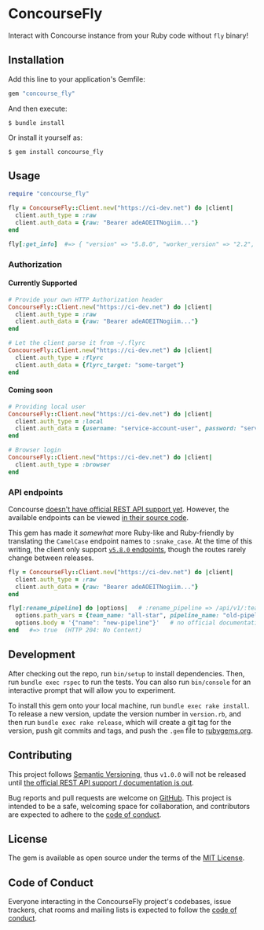 # ConcourseFly

Interact with Concourse instance from your Ruby code without `fly` binary!

## Installation

Add this line to your application's Gemfile:

```ruby
gem "concourse_fly"
```

And then execute:

    $ bundle install

Or install it yourself as:

    $ gem install concourse_fly

## Usage

```ruby
require "concourse_fly"

fly = ConcourseFly::Client.new("https://ci-dev.net") do |client|
  client.auth_type = :raw
  client.auth_data = {raw: "Bearer adeAOEITNogiim..."}
end

fly[:get_info]  #=> { "version" => "5.8.0", "worker_version" => "2.2", "external_url" => "https://ci-dev.net"
```

### Authorization

#### Currently Supported

```ruby
# Provide your own HTTP Authorization header
ConcourseFly::Client.new("https://ci-dev.net") do |client|
  client.auth_type = :raw
  client.auth_data = {raw: "Bearer adeAOEITNogiim..."}
end

# Let the client parse it from ~/.flyrc
ConcourseFly::Client.new("https://ci-dev.net") do |client|
  client.auth_type = :flyrc
  client.auth_data = {flyrc_target: "some-target"}
end
```

#### Coming soon

```ruby
# Providing local user
ConcourseFly::Client.new("https://ci-dev.net") do |client|
  client.auth_type = :local
  client.auth_data = {username: "service-account-user", password: "service-account-password"}
end

# Browser login
ConcourseFly::Client.new("https://ci-dev.net") do |client|
  client.auth_type = :browser
end
```

### API endpoints
Concourse [doesn't have official REST API support yet](https://github.com/concourse/concourse/issues/1122).
However, the available endpoints can be viewed [in their source code](https://github.com/concourse/concourse/blob/master/atc/routes.go).

This gem has made it _somewhat_ more Ruby-like and Ruby-friendly by translating the `CamelCase` endpoint names to `:snake_case`.
At the time of this writing, the client only support [`v5.8.0` endpoints](https://github.com/concourse/concourse/blob/v5.8.0/atc/routes.go),
though the routes rarely change between releases.

```ruby
fly = ConcourseFly::Client.new("https://ci-dev.net") do |client|
  client.auth_type = :raw
  client.auth_data = {raw: "Bearer adeAOEITNogiim..."}
end

fly[:rename_pipeline] do |options|   # :rename_pipeline => /api/v1/:team_name/pipelines/:old_pipeline/rename
  options.path_vars = {team_name: "all-star", pipeline_name: "old-pipeline"}   # substitutes the above 🔼
  options.body = '{"name": "new-pipeline"}'   # no official documentation yet for this 😬
end   #=> true  (HTTP 204: No Content)
```

## Development

After checking out the repo, run `bin/setup` to install dependencies. Then, run `bundle exec rspec` to run the tests. You can also run `bin/console` for an interactive prompt that will allow you to experiment.

To install this gem onto your local machine, run `bundle exec rake install`. To release a new version, update the version number in `version.rb`, and then run `bundle exec rake release`, which will create a git tag for the version, push git commits and tags, and push the `.gem` file to [rubygems.org](https://rubygems.org).

## Contributing

This project follows [Semantic Versioning](https://semver.org/), thus `v1.0.0` will not be released until [the official REST API support / documentation is out](https://github.com/concourse/concourse/issues/1122).

Bug reports and pull requests are welcome on [GitHub](https://github.com/wilsonehusin/concourse_fly). This project is intended to be a safe, welcoming space for collaboration, and contributors are expected to adhere to the [code of conduct](https://github.com/wilsonehusin/concourse_fly/blob/master/CODE_OF_CONDUCT.md).


## License

The gem is available as open source under the terms of the [MIT License](https://opensource.org/licenses/MIT).

## Code of Conduct

Everyone interacting in the ConcourseFly project's codebases, issue trackers, chat rooms and mailing lists is expected to follow the [code of conduct](https://github.com/[USERNAME]/concourse_fly/blob/master/CODE_OF_CONDUCT.md).
